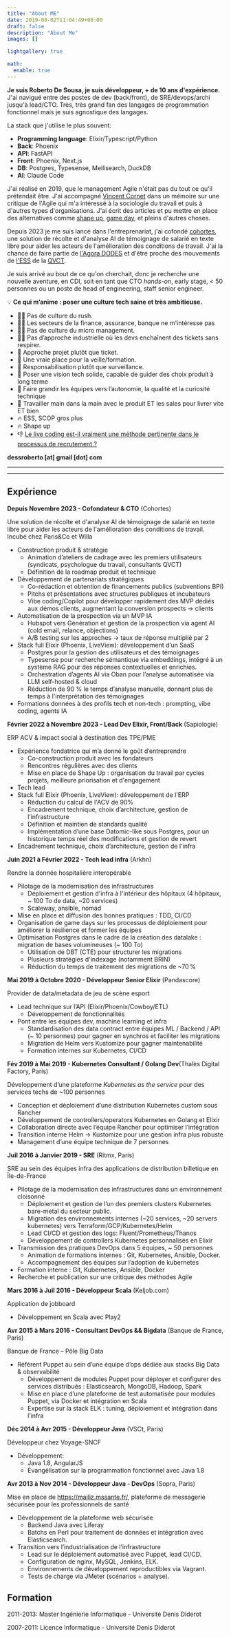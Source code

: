 ```yaml
---
title: "About ME"
date: 2019-08-02T11:04:49+08:00
draft: false
description: "About Me"
images: []

lightgallery: true

math:
  enable: true
---
```


**Je suis Roberto De Sousa, je suis développeur, + de 10 ans d'expérience.** J'ai navigué entre des postes de dev (back/front), de SRE/devops/archi jusqu'à lead/CTO. Très, très grand fan des langages de programmation fonctionnel mais je suis agnostique des langages.

La stack que j'utilise le plus souvent:

- **Programming language**: Elixir/Typescript/Python
- **Back**: Phoenix
- **API**: FastAPI
- **Front**: Phoenix, Next.js
- **DB**: Postgres, Typesense, Meilisearch, DuckDB
- **AI**: Claude Code

J'ai réalisé en 2019, que le management Agile n'était pas du tout ce qu'il prétendait être. J'ai accompagné [Vincent Cornet](https://www.linkedin.com/in/vincent-cornet-030ab387/) dans un mémoire sur une critique de l'Agile qui m'a intéressé à la sociologie du travail et puis à d'autres types d'organisations. J'ai écrit des articles et pu mettre en place des alternatives comme [shape up](https://basecamp.com/shapeup/shape-up.pdf), [game day](https://medium.com/paris-chaos-engineering-community/un-gameday-dans-ma-team-un-besoin-de-transmettre-du-savoir-faire-42682477943e), et pleins d'autres choses.

Depuis 2023 je me suis lancé dans l'entreprenariat, j'ai cofondé [cohortes](https://www.cohortes.co/), une solution de récolte et d'analyse AI de témoignage de salarié en texte libre pour aider les acteurs de l'amélioration des conditions de travail. J'ai la chance de faire partie de [l'Agora DODES](https://agora-dodes.fr/) et d'être proche des mouvements de [l'ESS](https://www.ess-france.org/) de la [QVCT](https://www.anact.fr/qualite-de-vie-et-des-conditions-de-travail).

Je suis arrivé au bout de ce qu'on cherchait, donc je recherche une nouvelle aventure, en CDI, soit en tant que CTO *hands-on*, early stage, < 50 personnes ou un poste de head of engineering, staff senior engineer.

💡 **Ce qui m’anime : poser une culture tech saine et très ambitieuse.**
- 🙅‍♂️ Pas de culture du rush.
- 🙅‍♂️ Les secteurs de la finance, assurance, banque ne m'intéresse pas
- 🙅‍♂️ Pas de culture du micro management.
- 🙅‍♂️ Pas d’approche industrielle où les devs enchaînent des tickets sans respirer.
- 🚀 Approche projet plutôt que ticket.
- 🚀 Une vraie place pour la veille/formation.
- 🚀 Responsabilisation plutôt que surveillance.
- 🔧 Poser une vision tech solide, capable de guider des choix produit à long terme
- 🔧 Faire grandir les équipes vers l’autonomie, la qualité et la curiosité technique
- 🔧 Travailler main dans la main avec le produit ET les sales pour livrer vite ET bien
- 🔥 ESS, SCOP gros plus
- 🔥 Shape up
- 👎 <a href="/recrutement/">Le live coding est-il vraiment une méthode pertinente dans le processus de recrutement ?</a>

**dessroberto [at] gmail [dot] com**

---
----

Expérience
--------------------

**Depuis Novembre 2023 - Cofondateur & CTO** (Cohortes)

Une solution de récolte et d'analyse AI de témoignage de salarié en texte libre pour aider les acteurs de l'amélioration des conditions de travail. Incubé chez Paris&Co et Willa

+ Construction produit & stratégie
  - Animation d’ateliers de cadrage avec les premiers utilisateurs (syndicats, psychologue du travail, consultants QVCT)
  - Définition de la roadmap produit et technique
+ Développement de partenariats stratégiques 
  - Co-rédaction et obtention de financements publics (subventions BPI)
  - Pitchs et présentations avec structures publiques et incubateurs
  - Vibe coding/Copilot pour développer rapidement des MVP dédiés aux démos clients, augmentant la conversion prospects → clients
+ Automatisation de la prospection via un MVP IA
  - Hubspot vers Génération et gestion de la prospection via agent AI (cold email, relance, objections)
  - A/B testing sur les approches → taux de réponse multiplié par 2
+ Stack full Elixir (Phoenix, LiveView): développement d’un SaaS
  - Postgres pour la gestion des utilisateurs et des témoignages
  - Typesense pour recherche sémantique via embeddings, intégré à un système RAG pour des réponses contextuelles et enrichies.
  - Orchestration d’agents AI via Oban pour l’analyse automatisée via LLM self-hosted & cloud
  - Réduction de 90 % le temps d’analyse manuelle, donnant plus de temps à l'interprétation des témoignages
+ Formations données à des profils tech et non-tech : prompting, vibe coding, agents IA

**Février 2022 à Novembre 2023 - Lead Dev Elixir, Front/Back** (Sapiologie)

ERP ACV & impact social à destination des TPE/PME

+ Expérience fondatrice qui m’a donné le goût d’entreprendre 
  - Co-construction produit avec les fondateurs
  - Rencontres régulières avec des clients
  - Mise en place de Shape Up : organisation du travail par cycles projets, meilleure priorisation et d'engagement
+ Tech lead
+ Stack full Elixir (Phoenix, LiveView): développement de l'ERP
  - Réduction du calcul de l'ACV de 90%
  - Encadrement technique, choix d’architecture, gestion de l’infrastructure
  - Définition et maintien de standards qualité
  - Implémentation d’une base Datomic-like sous Postgres, pour un historique temps réel des modifications et gestion de revert
+ Encadrement technique, choix d’architecture, gestion de l'infra

**Juin 2021 à Février 2022 - Tech lead infra** (Arkhn)

Rendre la donnée hospitalière interopérable

+ Pilotage de la modernisation des infrastructures
  - Déploiement et gestion d'infra à l'intérieur des hôpitaux (4 hôpitaux, ~ 100 To de data, ~20 services)
  - Scaleway, ansible, nomad
+ Mise en place et diffusion des bonnes pratiques : TDD, CI/CD
+ Organisation de game days sur les processus de déploiement pour améliorer la résilience et former les équipes
+ Optimisation Postgres dans le cadre de la création des datalake : migration de bases volumineuses (~ 100 To)
    - Utilisation de DBT (CTE) pour structurer les migrations
    - Plusieurs stratégies d'indexage (notamment BRIN)
    - Réduction du temps de traitement des migrations de ~70 %

**Mai 2019 à Octobre 2020 - Développeur Senior Elixir** (Pandascore)

Provider de data/metadata de jeu de scène esport

+ Lead technique sur l’API (Elixir/Phoenix/Cowboy/ETL) 
  - Développement de fonctionnalités
+ Pont entre les équipes dev, machine learning et infra 
  - Standardisation des data contract entre équipes ML / Backend / API (~ 10 personnes) pour gagner en synchros et faciliter les migrations
  - Migration de Helm vers Kustomize pour gagner maintenabilité
  - Formation internes sur Kubernetes, CI/CD

**Fév 2019 à Mai 2019 - Kubernetes Consultant / Golang Dev**(Thalès Digital Factory, Paris)

Développement d’une plateforme *Kubernetes as the service* pour des services techs de ~100 personnes

+ Conception et déploiement d’une distribution Kubernetes custom sous Rancher
+ Développement de controllers/operators Kubernetes en Golang et Elixir
+ Collaboration directe avec l’équipe Rancher pour optimiser l’intégration
+ Transition interne Helm → Kustomize pour une gestion infra plus robuste
+ Management d’une équipe technique de 7 personnes

**Juil 2016 à Janvier 2019 - SRE** (Ritmx, Paris)

SRE au sein des équipes infra des applications de distribution billetique en Île-de-France

+ Pilotage de la modernisation des infrastructures dans un environnement cloisonné
  - Déploiement et gestion de l’un des premiers clusters Kubernetes bare-metal du secteur public.
  - Migration des environnements internes (~20 services, ~20 servers kubernetes) vers Terraform/GCP/Kubernetes/Helm
  - Lead CI/CD et gestion des logs: Fluent/Prometheus/Thanos
  - Développement de controllers Kubernetes personnalisés en Elixir
+ Transmission des pratiques DevOps dans 5 équipes, ~ 50 personnes
  - Animation de formations internes : Git, Kubernetes, Ansible, Docker.
  - Accompagnement des équipes sur l’adoption de kubernetes
+ Formation interne : Git, Kubernetes, Ansible, Docker
+ Recherche et publication sur une critique des méthodes Agile

**Mars 2016 à Juil 2016 - Développeur Scala** (Keljob.com)

Application de jobboard

+ Développement en Scala avec Play2

**Avr 2015 à Mars 2016 - Consultant DevOps && Bigdata** (Banque de France, Paris)

Banque de France – Pôle Big Data

+ Référent Puppet au sein d’une équipe d’ops dédiée aux stacks Big Data & observabilité
  - Développement de modules Puppet pour déployer et configurer des services distribués : Elasticsearch, MongoDB, Hadoop, Spark
  - Mise en place d’une plateforme de test automatisée pour modules Puppet, via Docker et intégration en Scala
  - Expertise sur la stack ELK : tuning, déploiement et intégration dans l’infra

**Déc 2014 à Avr 2015 - Développeur Java** (VSCt, Paris)

Développeur chez Voyage-SNCF

+ Développement:
  - Java 1.8, AngularJS
  - Évangélisation sur la programmation fonctionnel avec Java 1.8

**Avr 2013 à Nov 2014 - Développeur Java - DevOps** (Sopra, Paris)

Mise en place de https://mailiz.mssante.fr/, plateforme de messagerie sécurisée pour les professionnels de santé

+ Développement de la plateforme web sécurisée
  - Backend Java avec Liferay
  - Batchs en Perl pour traitement de données et intégration avec Elasticsearch.
+ Transition vers l’industrialisation de l’infrastructure
  - Lead sur le déploiement automatisé avec Puppet, lead CI/CD.
  - Configuration de nginx, MySQL, Jenkins, ELK.
  - Environnements de développement reproductibles via Vagrant.
  - Tests de charge via JMeter (scénarios + analyse).

Formation
---------

2011-2013: Master Ingénierie Informatique - Université Denis Diderot

2007-2011: Licence Informatique - Université Denis Diderot

